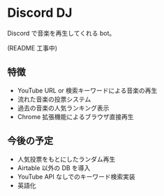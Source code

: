 # Discord DJ

Discord で音楽を再生してくれる bot。

(README 工事中)

## 特徴

-   YouTube URL or 検索キーワードによる音楽の再生
-   流れた音楽の投票システム
-   過去の音楽の人気ランキング表示
-   Chrome 拡張機能によるブラウザ直接再生

## 今後の予定

-   人気投票をもとにしたランダム再生
-   Airtable 以外の DB を導入
-   YouTube API なしでのキーワード検索実装
-   英語化
